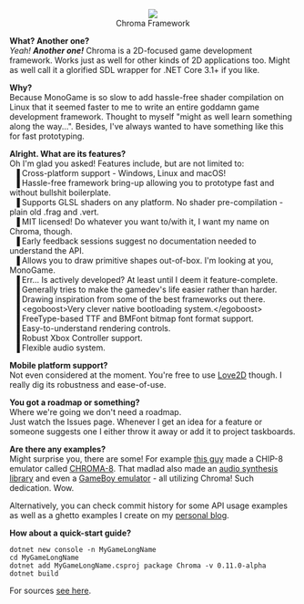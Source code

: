 <p align="center"><img src="https://img.vddcore.eu/AnSrjXY.png"></img><br>Chroma Framework</p>

**What? Another one?**  
*Yeah!* ***Another one!*** Chroma is a 2D-focused game development framework. Works just as well for other kinds of 2D applications too. Might as well call it a glorified SDL wrapper for .NET Core 3.1+ if you like.

**Why?**  
Because MonoGame is so slow to add hassle-free shader compilation on Linux that it seemed faster to me to write an entire goddamn game development framework. Thought to myself "might as well learn something along the way...". Besides, I've always wanted to have something like this for fast prototyping.

**Alright. What are its features?**  
Oh I'm glad you asked! Features include, but are not limited to:  
&nbsp; ▐ Cross-platform support - Windows, Linux and macOS!  
&nbsp; ▐ Hassle-free framework bring-up allowing you to prototype fast and without bullshit boilerplate.  
&nbsp; ▐ Supports GLSL shaders on any platform. No shader pre-compilation - plain old .frag and .vert.  
&nbsp; ▐ MIT licensed! Do whatever you want to/with it, I want my name on Chroma, though.  
&nbsp; ▐ Early feedback sessions suggest no documentation needed to understand the API.  
&nbsp; ▐ Allows you to draw primitive shapes out-of-box. I'm looking at you, MonoGame.  
&nbsp; ▐ Err... Is actively developed? At least until I deem it feature-complete.  
&nbsp; ▐ Generally tries to make the gamedev's life easier rather than harder.  
&nbsp; ▐ Drawing inspiration from some of the best frameworks out there.  
&nbsp; ▐ <egoboost\>Very clever native bootloading system.</egoboost\>  
&nbsp; ▐ FreeType-based TTF and BMFont bitmap font format support.  
&nbsp; ▐ Easy-to-understand rendering controls.  
&nbsp; ▐ Robust Xbox Controller support.  
&nbsp; ▐ Flexible audio system.  

**Mobile platform support?**  
Not even considered at the moment. You're free to use [Love2D](https://love2d.org/) though. I really dig its robustness and ease-of-use.

**You got a roadmap or something?**  
Where we're going we don't need a roadmap.  
Just watch the Issues page. Whenever I get an idea for a feature or someone suggests one I either throw it away or add it to project taskboards.

**Are there any examples?**  
Might surprise you, there are some! For example [this guy](https://github.com/Hacktix) made a CHIP-8 emulator called [CHROMA-8](https://github.com/Hacktix/CHROMA-8). That madlad also made an [audio synthesis library](https://github.com/Hacktix/ChromaSynth) and even a [GameBoy emulator](https://github.com/Hacktix/ChromaBoy) - all utilizing Chroma! Such dedication. Wow. 

Alternatively, you can check commit history for some API usage examples as well as a ghetto examples I create on my [personal blog](https://vddcore.eu/chroma-docs).

**How about a quick-start guide?**  
```
dotnet new console -n MyGameLongName
cd MyGameLongName
dotnet add MyGameLongName.csproj package Chroma -v 0.11.0-alpha
dotnet build
```
For sources [see here](https://vddcore.eu/chroma-docs/chroma-creating-an-empty-project).

